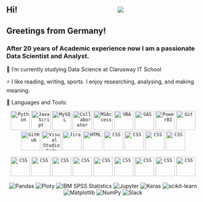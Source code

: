 <a href="https://oserdaro.github.io/oserdaro/"><img src="https://github.com/oserdaro/oserdaro/assets/142231355/3406129e-3295-4eba-afde-00ec4f8ab39a" alt="" title="Click to see my profile webpage"></a>

## Hi!	&emsp;&emsp;&emsp;&emsp;&emsp;&emsp;&emsp;&emsp;&emsp;&emsp;&emsp;&emsp;    ![](https://komarev.com/ghpvc/?username=oserdaro&style=flat-square)
## Greetings from Germany!
### After 20 years of Academic experience now I am a passionate Data Scientist and Analyst.

🌱 I’m currently studying Data Science at Clarusway IT School

⚡ I like reading, writing, sports. I enjoy researching, analysing, and making meaning.

💬 Languages and Tools:
<div align="center">
	<code><img width="50" src="https://user-images.githubusercontent.com/25181517/183423507-c056a6f9-1ba8-4312-a350-19bcbc5a8697.png" alt="Python" title="Python"/></code>
 	<code><img width="50" src="https://user-images.githubusercontent.com/25181517/117447155-6a868a00-af3d-11eb-9cfe-245df15c9f3f.png" alt="JavaScript" title="JavaScript"/></code>
	<code><img width="50" src="https://user-images.githubusercontent.com/25181517/183896128-ec99105a-ec1a-4d85-b08b-1aa1620b2046.png" alt="MySQL" title="MySQL"/></code>
	<code><img width="50" src="https://github.com/oserdaro/oserdaro/assets/142231355/784b5439-0bb5-4f9b-8c33-8cbcbbb11da7" alt="Collaborator" title="Collaborator"/></code>
	<code><img width="50" src="https://github.com/oserdaro/oserdaro/assets/142231355/bb7d40d9-1129-4536-84dd-7e4590311f7b" alt="MSAccess" title="MSAccess"/></code>
 	<code><img width="50" src="https://github.com/oserdaro/oserdaro/assets/142231355/2df9480c-7fcb-4dc1-999d-33a9f1dd6bbb" alt="VBA" title="VBA"/></code>
	<code><img width="50" src="https://github.com/oserdaro/oserdaro/assets/142231355/a4fad3e4-ab1b-40bf-ac5c-6208c5ad65c6" alt="GAS" title="GAS"/></code>
	<code><img width="50" src="https://github.com/oserdaro/oserdaro/assets/142231355/931b88be-6538-4348-a870-3398a97d60de" alt="PowerBI" title="PowerBI"/></code>
	<code><img width="50" src="https://user-images.githubusercontent.com/25181517/192108372-f71d70ac-7ae6-4c0d-8395-51d8870c2ef0.png" alt="Git" title="Git"/></code>
	<code><img width="50" src="https://user-images.githubusercontent.com/25181517/192108374-8da61ba1-99ec-41d7-80b8-fb2f7c0a4948.png" alt="GitHub" title="GitHub"/></code>
	<code><img width="50" src="https://user-images.githubusercontent.com/25181517/192108891-d86b6220-e232-423a-bf5f-90903e6887c3.png" alt="Visual Studio Code" title="Visual Studio Code"/></code>
	<code><img width="50" src="https://user-images.githubusercontent.com/25181517/183912952-83784e94-629d-4c34-a961-ae2ae795b662.png" alt="Jira" title="Jira"/></code>
	<code><img width="50" src="https://user-images.githubusercontent.com/25181517/192158954-f88b5814-d510-4564-b285-dff7d6400dad.png" alt="HTML" title="HTML"/></code>
	<code><img width="50" src="https://user-images.githubusercontent.com/25181517/183898674-75a4a1b1-f960-4ea9-abcb-637170a00a75.png" alt="CSS" title="HTML"/></code>
 <code><img width="50" src="https://user-images.githubusercontent.com/25181517/183914128-3fc88b4a-4ac1-40e6-9443-9a30182379b7.png" alt="CSS" title="HTML"/></code>
 <code><img width="50" src="https://github.com/marwin1991/profile-technology-icons/assets/19180175/3b371807-db7c-45b4-8720-c0cfc901680a" alt="CSS" title="HTML"/></code>
 <code><img width="50" src="https://user-images.githubusercontent.com/25181517/223639822-2a01e63a-a7f9-4a39-8930-61431541bc06.png" alt="CSS" title="HTML"/></code>

<code><img width="50" src="https://github.com/oserdaro/oserdaro/assets/142231355/71fc2d54-84f0-400d-9f73-096afa65a90d" alt="CSS" title="HTML"/></code>
<code><img width="50" src="https://github.com/oserdaro/oserdaro/assets/142231355/8f0827bc-819c-49ab-b2a8-f7ea7e3a0f97" alt="CSS" title="HTML"/></code>
<code><img width="50" src="https://github.com/oserdaro/oserdaro/assets/142231355/d593327e-d390-4dc0-ac1e-a915bede1ab3" alt="CSS" title="HTML"/></code>
<code><img width="50" src="https://github.com/oserdaro/oserdaro/assets/142231355/36b6af65-64cf-4c70-83ce-5e578df99ea2" alt="CSS" title="HTML"/></code>
<code><img width="50" src="https://github.com/oserdaro/oserdaro/assets/142231355/13b026d5-d601-4637-b676-ad607ca9a4fb" alt="CSS" title="HTML"/></code>
<code><img width="50" src="https://github.com/oserdaro/oserdaro/assets/142231355/de7a41bf-ae79-4226-bdb0-c262183a97df" alt="CSS" title="HTML"/></code>
<code><img width="50" src="https://github.com/oserdaro/oserdaro/assets/142231355/6a29ba69-3846-4450-ae51-f9053eb2bee7" alt="CSS" title="HTML"/></code>
<code><img width="50" src="https://github.com/oserdaro/oserdaro/assets/142231355/6c39669f-2ae6-41b4-9f6d-a8a6be345e4b" alt="CSS" title="HTML"/></code>
<code><img width="50" src="https://github.com/oserdaro/oserdaro/assets/142231355/23388739-04dc-4df3-b369-5d66387848e4" alt="CSS" title="HTML"/></code>

![Pandas]()
![Ploty]()
![IBM SPSS Statistics]()
![Jupyter]()
![Keras]()
![scikit-learn]()
![Matplotlib]()
![NumPy]()
![Slack]()


</div>


